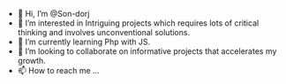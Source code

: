 - 👋 Hi, I’m @Son-dorj
- 👀 I’m interested in Intriguing projects which requires lots of critical thinking and involves unconventional solutions.
- 🌱 I’m currently learning Php with JS.
- 💞️ I’m looking to collaborate on informative projects that accelerates my growth.
- 📫 How to reach me ...

<!---
Son-dorj/Son-dorj is a ✨ special ✨ repository because its `README.md` (this file) appears on your GitHub profile.
You can click the Preview link to take a look at your changes.
--->
